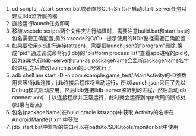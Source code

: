 1. cd scripts; ./start_server.bat或者直接Ctrl+Shift+P启动start_server任务以建立lldb监听服务器
2. 直接运行launch任务即可
3. 移植.vscode scripts两个文件夹进行编译时，需要注意build.bat和start.bat的包名需要正确配置,另外.vscode的C/C++提示使用的NDK路径需要正确配置
4. 如果要使用pid进行连接(attach)，需要把launch.json的"program"删除,换成"pid",通过调试命令行(lldb)的"platform process list"查看app进程的pid号,因为adb执行lldb-server的run-as packageName会监听packageName名字的进程,之后修改launch.json的pid号就行了
5. adb shell am start -D -n com.example.game_test/.MainActivity的-D参数用来等待jdb连接，jdb连接后程序将自动运行，所以launch.json采用了先以Debug模式启动应用，然后lldb连接lldb-server监听到的进程，然后启动jdb -connect xxx[...] 以连接程序并正常运行，此时就会运行到cpp代码的断点处(如果有断点)
6. 包名(packageName)在build.gradle.kts(app)中获取,Activity的名字在AndroidManifest.xml中获取
7. jdb_start.bat中监听的端口可以在path/to/SDK/tools/monitor.bat中使用
